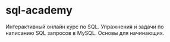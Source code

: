 # sql-academy
Интерактивный онлайн курс по SQL.
Упражнения и задачи по написанию SQL запросов в MySQL. Основы для начинающих.
